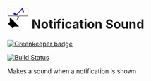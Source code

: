 # ![icon](/icon.png) Notification Sound

[![Greenkeeper badge](https://badges.greenkeeper.io/freaktechnik/notification-sounds.svg)](https://greenkeeper.io/)

[![Build Status](https://travis-ci.org/freaktechnik/notification-sounds.svg?branch=master)](https://travis-ci.org/freaktechnik/notification-sounds)

Makes a sound when a notification is shown
